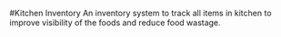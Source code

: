 #Kitchen Inventory
An inventory system to track all items in kitchen to improve visibility of the foods and reduce food wastage.
